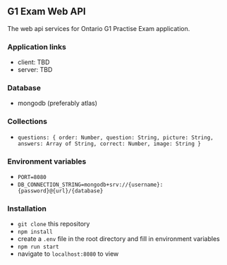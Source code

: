 ## G1 Exam Web API
The web api services for Ontario G1 Practise Exam application.

### Application links

- client: TBD
- server: TBD

### Database

- mongodb (preferably atlas)

### Collections

- `questions: { order: Number, question: String, picture: String, answers: Array of String, correct: Number, image: String }`

### Environment variables

- `PORT=8080`
- `DB_CONNECTION_STRING=mongodb+srv://{username}:{password}@{url}/{database}`

### Installation

- `git clone` this repository
- `npm install`
- create a `.env` file in the root directory and fill in environment variables
- `npm run start`
- navigate to `localhost:8080` to view

